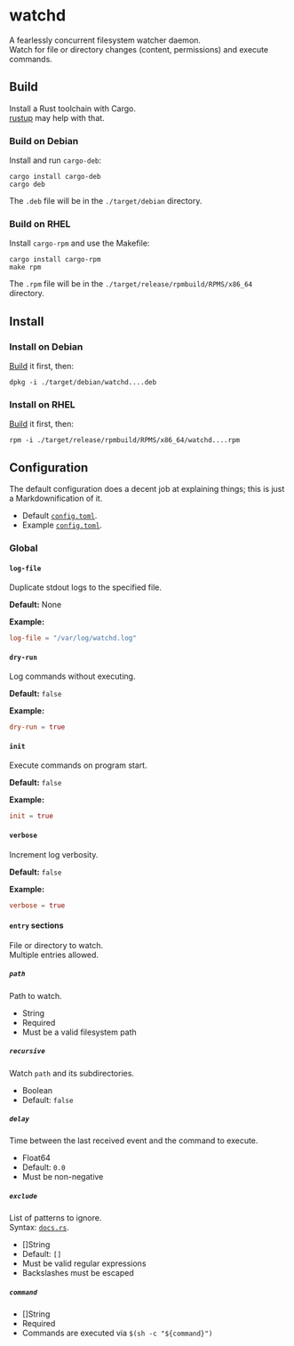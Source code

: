 # watchd

A fearlessly concurrent filesystem watcher daemon.  
Watch for file or directory changes (content, permissions) and execute commands.

## Build

Install a Rust toolchain with Cargo.  
[rustup](https://rustup.rs/) may help with that.

### Build on Debian

Install and run `cargo-deb`:

```
cargo install cargo-deb
cargo deb
```

The `.deb` file will be in the `./target/debian` directory.

### Build on RHEL

Install `cargo-rpm` and use the Makefile:

```
cargo install cargo-rpm
make rpm
```

The `.rpm` file will be in the `./target/release/rpmbuild/RPMS/x86_64` directory.

## Install

### Install on Debian

[Build](#build-on-debian) it first, then:

```
dpkg -i ./target/debian/watchd....deb
```

### Install on RHEL

[Build](#build-on-rhel) it first, then:

```
rpm -i ./target/release/rpmbuild/RPMS/x86_64/watchd....rpm
```

## Configuration

The default configuration does a decent job at explaining things; this is just a Markdownification of it.

- Default [`config.toml`](package/etc/config.toml).
- Example [`config.toml`](examples/config.toml).

### Global

#### `log-file`

Duplicate stdout logs to the specified file.

**Default:** None

**Example:**

```toml
log-file = "/var/log/watchd.log"
```

#### `dry-run`

Log commands without executing.

**Default:** `false`

**Example:**

```toml
dry-run = true
```

#### `init`

Execute commands on program start.

**Default:** `false`

**Example:**

```toml
init = true
```

#### `verbose`

Increment log verbosity.

**Default:** `false`

**Example:**

```toml
verbose = true
```

#### `entry` sections

File or directory to watch.  
Multiple entries allowed.

##### `path`

Path to watch.

- String
- Required
- Must be a valid filesystem path

##### `recursive`

Watch `path` and its subdirectories.

- Boolean
- Default: `false`

##### `delay`

Time between the last received event and the command to execute.

- Float64
- Default: `0.0`
- Must be non-negative

##### `exclude`

List of patterns to ignore.  
Syntax: [`docs.rs`](https://docs.rs/regex/1.1.0/regex/#syntax).

- []String
- Default: `[]`
- Must be valid regular expressions
- Backslashes must be escaped

##### `command`

- []String
- Required
- Commands are executed via `$(sh -c "${command}")`
